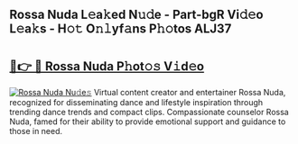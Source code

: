 ## Rossa Nuda L𝚎a𝚔ed N𝚞𝚍e - Part-bgR Vi𝚍𝚎o L𝚎a𝚔s - H𝚘𝚝 O𝚗𝚕yf𝚊ns P𝚑𝚘tos ALJ37

# <h2><a href="http://kfen8e.oniu.top/?m=Rossa+Nuda">🔗👉 🔴 Rossa Nuda P𝚑ot𝚘𝚜 V𝚒d𝚎o</a></h2>

[![Rossa Nuda Nu𝚍e𝚜](https://i.imgur.com/0qMVB7G.gif)](http://kfen8e.oniu.top/?m=Rossa+Nuda)
Virtual content creator and entertainer Rossa Nuda, recognized for disseminating dance and lifestyle inspiration through trending dance trends and compact clips. Compassionate counselor Rossa Nuda, famed for their ability to provide emotional support and guidance to those in need.  
